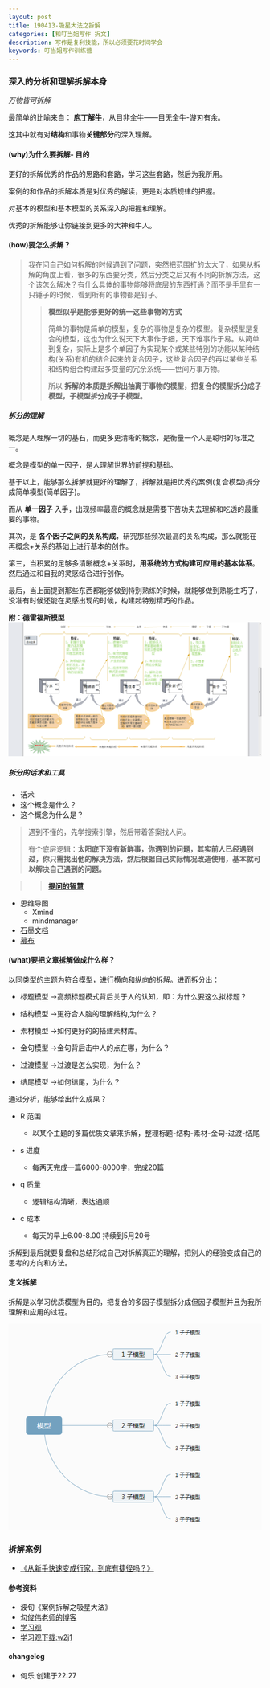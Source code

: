 ```yaml
---
layout: post
title: 190413-吸星大法之拆解
categories: [和叮当姐写作 拆文]
description: 写作是复利技能，所以必须要花时间学会
keywords: 叮当姐写作训练营
---
```

### 深入的分析和理解拆解本身
*万物皆可拆解*

最简单的比喻来自： **[庖丁解牛](https://so.gushiwen.org/shiwenv_8def13da8f71.aspx)**，从目非全牛——目无全牛-游刃有余。

这其中就有对**结构**和事物**关键部分**的深入理解。

#### (why)为什么要拆解- **目的**

更好的拆解优秀的作品的思路和套路，学习这些套路，然后为我所用。

案例的和作品的拆解本质是对优秀的解读，更是对本质规律的把握。

对基本的模型和基本模型的关系深入的把握和理解。

优秀的拆解能够让你链接到更多的大神和牛人。

#### (how)要怎么拆解？
> 我在问自己如何拆解的时候遇到了问题，突然把范围扩的太大了，如果从拆解的角度上看，很多的东西要分类，然后分类之后又有不同的拆解方法，这个该怎么解决？有什么具体的事物能够将底层的东西打通？而不是手里有一只锤子的时候，看到所有的事物都是钉子。
>> **模型似乎是能够更好的统一这些事物的方式**
>>
>>简单的事物是简单的模型，复杂的事物是复杂的模型。复杂模型是复合的模型，这也为什么说天下大事作于细，天下难事作于易。从简单到复杂，实际上是多个单因子为实现某个或某些特别的功能以某种结构(关系)有机的结合起来的复合因子，这些复合因子的再以某些关系和结构组合构建起多变量的冗余系统——世间万事万物。
>>
>> 所以 **拆解的本质是拆解出抽离于事物的模型，把复合的模型拆分成子模型，子模型拆分成子子模型。**

##### 拆分的理解

概念是人理解一切的基石，而更多更清晰的概念，是衡量一个人是聪明的标准之一。

概念是模型的单一因子，是人理解世界的前提和基础。

基于以上，能够那么拆解就更好的理解了，拆解就是把优秀的案例(复合模型)拆分成简单模型(简单因子)。

而从 **单一因子** 入手，出现频率最高的概念就是需要下苦功夫去理解和吃透的最重要的事物。

其次，是 **各个因子之间的关系构成**，研究那些频次最高的关系构成，那么就能在再概念+关系的基础上进行基本的创作。

第三，当积累的足够多清晰概念+关系时，**用系统的方式构建可应用的基本体系**。然后通过和自我的灵感结合进行创作。

最后，当上面提到那些东西都能够做到特别熟练的时候，就能够做到熟能生巧了，没准有时候还能在灵感出现的时候，构建起特别精巧的作品。

**附：德雷福斯模型**
![德雷福斯模型](/images/learn-writing/model2.png)


##### 拆分的话术和工具

- 话术
 - 这个概念是什么？
 - 这个概念为什么是？
 > 遇到不懂的，先学搜索引擎，然后带着答案找人问。
 >
 >有个底层逻辑：**太阳底下没有新鲜事，你遇到的问题，其实前人已经遇到过，你只需找出他的解决方法，然后根据自己实际情况改造使用，基本就可以解决自己遇到的问题。**

 >> [**提问的智慧**](https://github.com/FredWe/How-To-Ask-Questions-The-Smart-Way/blob/master/README-zh_CN.md)

- 思维导图
  - Xmind
  - mindmanager
- [石墨文档](https://shimo.im/)
- [幕布](https://mubu.com/)




#### (what)要把文章拆解做成什么样？

以同类型的主题为符合模型，进行横向和纵向的拆解。进而拆分出：

- 标题模型 →高频标题模式背后关于人的认知，即：为什么要这么拟标题？

- 结构模型 →更符合人脑的理解结构,为什么？

- 素材模型 →如何更好的的搭建素材库。

- 金句模型 →金句背后击中人的点在哪，为什么？

- 过渡模型 →过渡是怎么实现，为什么？

- 结尾模型 →如何结尾，为什么？

通过分析，能够给出什么成果？
- R 范围
  - 以某个主题的多篇优质文章来拆解，整理标题-结构-素材-金句-过渡-结尾

- s 进度
  - 每两天完成一篇6000-8000字，完成20篇

- q 质量
  - 逻辑结构清晰，表达通顺

- c 成本
  - 每天的早上6.00-8.00 持续到5月20号

拆解到最后就要复盘和总结形成自己对拆解真正的理解，把别人的经验变成自己的思考的方向和方法。

#### 定义拆解
拆解是以学习优质模型为目的，把复合的多因子模型拆分成但因子模型并且为我所理解和应用的过程。

![拆解](/images/learn-writing/model.jpg)

### 拆解案例
- [《从新手快速变成行家，到底有捷径吗？》](http://www.goujunwei.com/archives/1868)



#### 参考资料
- 波旬《案例拆解之吸星大法》
- [勾俊伟老师的博客](http://www.goujunwei.com)
- [学习观](https://space.bilibili.com/344849038?spm_id_from=333.788.b_765f7570696e666f.1)
 - [学习观下载:w2j1](https://pan.baidu.com/share/init?surl=r6sCz0gLFV3_-rPk7he82A)
#### changelog
- 何乐 创建于22:27
